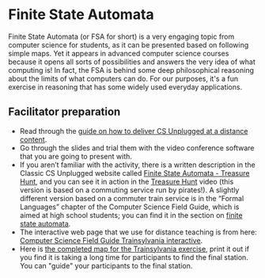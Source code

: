 # Finite State Automata

Finite State Automata (or FSA for short) is a very engaging topic from computer science for students, as it can be presented based on following simple maps.
Yet it appears in advanced computer science courses because it opens all sorts of possibilities and answers the very idea of what computing is!
In fact, the FSA is behind some deep philosophical reasoning about the limits of what computers can do.
For our purposes, it's a fun exercise in reasoning that has some widely used everyday applications.

## Facilitator preparation


- Read through the [guide on how to deliver CS Unplugged at a distance content]('at_a_distance:delivery-guide').
- Go through the slides and trial them with the video conference software that you are going to present with.
- If you aren’t familiar with the activity, there is a written description in the Classic CS Unplugged website called [Finite State Automata - Treasure Hunt](https://classic.csunplugged.org/activities/finite-state-automata/), and you can see it in action in the [Treasure Hunt](https://www.youtube.com/watch?v=8kagtp2gWhU) video (this version is based on a commuting service run by pirates!).
  A slightly different version based on a commuter train service is in the “Formal Languages” chapter of the Computer Science Field Guide, which is aimed at high school students; you can find it in the section on [finite state automata](https://www.csfieldguide.org.nz/en/chapters/formal-languages/finite-state-automata/).
- The interactive web page that we use for distance teaching is from here: [Computer Science Field Guide Trainsylvania interactive](https://www.csfieldguide.org.nz/en/interactives/trainsylvania/).
- Here is [the completed map for the Trainsylvania exercise](https://www.csfieldguide.org.nz/en/interactives/trainsylvania-map/?fsa), print it out if you find it is taking a long time for participants to find the final station.
  You can "guide" your participants to the final station.
